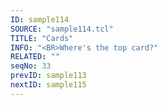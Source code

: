 ```yaml
---
ID: sample114
SOURCE: "sample114.tcl"
TITLE: "Cards"
INFO: "<BR>Where's the top card?"
RELATED: ""
seqNo: 33
prevID: sample113
nextID: sample115
---
```

